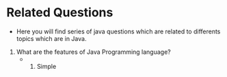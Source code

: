 <!-- @format -->

# Related Questions

- Here you will find series of java questions which are related to differents topics which are in Java.

1. What are the features of Java Programming language?
   - 1. Simple
